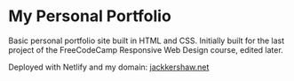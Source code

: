 # My Personal Portfolio

Basic personal portfolio site built in HTML and CSS. Initially built for the last project of the FreeCodeCamp Responsive Web Design course, edited later. 

Deployed with Netlify and my domain: [jackkershaw.net](https://jackkershaw.net/)
